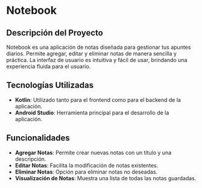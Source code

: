 # Notebook

## Descripción del Proyecto
Notebook es una aplicación de notas diseñada para gestionar tus apuntes diarios. Permite agregar, editar y eliminar notas de manera sencilla y práctica. La interfaz de usuario es intuitiva y fácil de usar, brindando una experiencia fluida para el usuario.

## Tecnologías Utilizadas
- **Kotlin**: Utilizado tanto para el frontend como para el backend de la aplicación.
- **Android Studio**: Herramienta principal para el desarrollo de la aplicación.

## Funcionalidades
- **Agregar Notas**: Permite crear nuevas notas con un título y una descripción.
- **Editar Notas**: Facilita la modificación de notas existentes.
- **Eliminar Notas**: Opción para eliminar notas no deseadas.
- **Visualización de Notas**: Muestra una lista de todas las notas guardadas.
